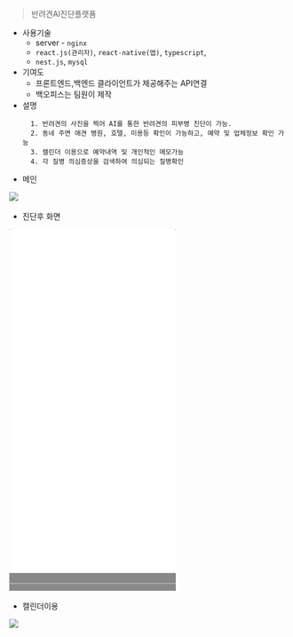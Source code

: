 > 반려견AI진단플랫폼


* 사용기술
    * server - `nginx`
    * `react.js(관리자)`, `react-native(앱)`, `typescript`,
    * `nest.js`, `mysql`
* 기여도
    * 프론트엔드,백엔드 클라이언트가 제공해주는 API연결
    * 백오피스는 팀원이 제작
* 설명
  ```
    1. 반려견의 사진을 찍어 AI를 통한 반려견의 피부병 진단이 가능. 
    2. 동네 주면 애견 병원, 호텔, 미용등 확인이 가능하고, 예약 및 업체정보 확인 가능
    3. 캘린더 이용으로 예약내역 및 개인적인 메모가능
    4. 각 질병 의심증상을 검색하여 의심되는 질병확인
  ```
* 메인

![](../assets/animal/animal3.gif)  

* 진단후 화면

![](../assets/animal/animal1.gif)
* 캘린더이용

![](../assets/animal/animal2.gif)
